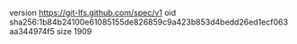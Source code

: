 version https://git-lfs.github.com/spec/v1
oid sha256:1b84b24100e61085155de826859c9a423b853d4bedd26ed1ecf063aa344974f5
size 1909
